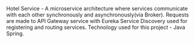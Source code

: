 Hotel Service - A microservice architecture where services communicate with each other synchronously and asynchronously(via Broker). 
Requests are made to API Gateway service with Eureka Service Discovery used for registering and routing services.
Technology used for this project - Java Spring.
